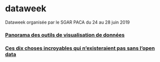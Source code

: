 # dataweek
Dataweek organisée par le SGAR PACA du 24 au 28 juin 2019


### [Panorama des outils de visualisation de données](https://datactivist.coop/dataweek/dataviz/#1)

### [Ces dix choses incroyables qui n’existeraient pas sans l’open data](https://datactivist.coop/dataweek/)
